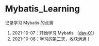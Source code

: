 # Mybatis_Learning
记录学习 Mybatis 的点滴

1. 2021-10-07：开始学习 Mybatis （[day-01](https://github.com/HildaM/Mybatis_Learning/tree/master/mybatis-01-Starting)）
2. 2021-10-08：学习的第二天，收获满满！
